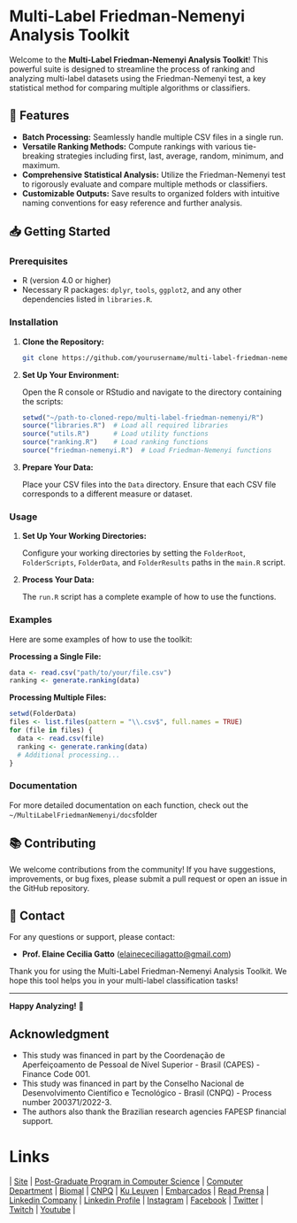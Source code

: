 # Multi-Label Friedman-Nemenyi Analysis Toolkit

Welcome to the **Multi-Label Friedman-Nemenyi Analysis Toolkit**! This powerful suite is designed to streamline the process of ranking and analyzing multi-label datasets using the Friedman-Nemenyi test, a key statistical method for comparing multiple algorithms or classifiers.

## 🚀 **Features**

- **Batch Processing:** Seamlessly handle multiple CSV files in a single run.
- **Versatile Ranking Methods:** Compute rankings with various tie-breaking strategies including first, last, average, random, minimum, and maximum.
- **Comprehensive Statistical Analysis:** Utilize the Friedman-Nemenyi test to rigorously evaluate and compare multiple methods or classifiers.
- **Customizable Outputs:** Save results to organized folders with intuitive naming conventions for easy reference and further analysis.

## 📥 **Getting Started**

### Prerequisites

- R (version 4.0 or higher)
- Necessary R packages: `dplyr`, `tools`, `ggplot2`, and any other dependencies listed in `libraries.R`.

### Installation

1. **Clone the Repository:**

   ```sh
   git clone https://github.com/yourusername/multi-label-friedman-nemenyi.git
   ```

2. **Set Up Your Environment:**

   Open the R console or RStudio and navigate to the directory containing the scripts:

   ```r
   setwd("~/path-to-cloned-repo/multi-label-friedman-nemenyi/R")
   source("libraries.R")  # Load all required libraries
   source("utils.R")      # Load utility functions
   source("ranking.R")    # Load ranking functions
   source("friedman-nemenyi.R")  # Load Friedman-Nemenyi functions
   ```

3. **Prepare Your Data:**

   Place your CSV files into the `Data` directory. Ensure that each CSV file corresponds to a different measure or dataset.

### Usage

1. **Set Up Your Working Directories:**

   Configure your working directories by setting the `FolderRoot`, `FolderScripts`, `FolderData`, and `FolderResults` paths in the `main.R` script.

2. **Process Your Data:**

   The `run.R` script has a complete example of how to use the functions.


### Examples

Here are some examples of how to use the toolkit:

**Processing a Single File:**

```r
data <- read.csv("path/to/your/file.csv")
ranking <- generate.ranking(data)
```

**Processing Multiple Files:**

```r
setwd(FolderData)
files <- list.files(pattern = "\\.csv$", full.names = TRUE)
for (file in files) {
  data <- read.csv(file)
  ranking <- generate.ranking(data)
  # Additional processing...
}
```

### Documentation

For more detailed documentation on each function, check out the `~/MultiLabelFriedmanNemenyi/docs`folder


## 📚 **Contributing**

We welcome contributions from the community! If you have suggestions, improvements, or bug fixes, please submit a pull request or open an issue in the GitHub repository.

## 📧 **Contact**

For any questions or support, please contact:
- **Prof. Elaine Cecilia Gatto** (elainececiliagatto@gmail.com)
  
Thank you for using the Multi-Label Friedman-Nemenyi Analysis Toolkit. We hope this tool helps you in your multi-label classification tasks!

---

**Happy Analyzing!** 🎉



## Acknowledgment
- This study was financed in part by the Coordenação de Aperfeiçoamento de Pessoal de Nível Superior - Brasil (CAPES) - Finance Code 001.
- This study was financed in part by the Conselho Nacional de Desenvolvimento Científico e Tecnológico - Brasil (CNPQ) - Process number 200371/2022-3.
- The authors also thank the Brazilian research agencies FAPESP financial support.


# Links

| [Site](https://sites.google.com/view/professor-cissa-gatto) | [Post-Graduate Program in Computer Science](http://ppgcc.dc.ufscar.br/pt-br) | [Computer Department](https://site.dc.ufscar.br/) |  [Biomal](http://www.biomal.ufscar.br/) | [CNPQ](https://www.gov.br/cnpq/pt-br) | [Ku Leuven](https://kulak.kuleuven.be/) | [Embarcados](https://www.embarcados.com.br/author/cissa/) | [Read Prensa](https://prensa.li/@cissa.gatto/) | [Linkedin Company](https://www.linkedin.com/company/27241216) | [Linkedin Profile](https://www.linkedin.com/in/elainececiliagatto/) | [Instagram](https://www.instagram.com/cissagatto) | [Facebook](https://www.facebook.com/cissagatto) | [Twitter](https://twitter.com/cissagatto) | [Twitch](https://www.twitch.tv/cissagatto) | [Youtube](https://www.youtube.com/CissaGatto) |
